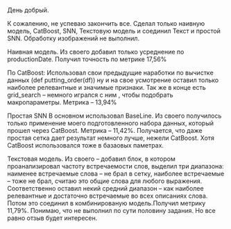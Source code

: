 День добрый.

К сожалению, не успеваю закончить все. 
Сделал только наивную модель, CatBoost, SNN, Текстовую модель и соединил Текст и простой SNN. Обработку изображений не выполнил.

Наивная модель.
Из своего добавил только усреднение по productionDate.
Получил точность по метрике 17,56%

По CatBoost:
Использовал свои предыдущие наработки по вычистке данных (def putting_order(df)) ну и на свое усмотрение оставил только наиболее релевантные и значимые признаки. 
Так же в конце есть grid_search – немного игрался с ним , чтобы подобрать макропараметры.
Метрика – 13,94%

Простая SNN
В основном использовал BaseLine. Из своего получилось только применение моего подготовленного набора данных, который прошел через CatBoost. Метрика – 11,42%. Получается, что даже простая сетка дает результат немного лучше, нежели CatBoost. Хотя CatBoost использовался тоже в базаовых паметрах.

Текстовая модель.
Из своего – добавил блок, в котором проанализировал частоту встречаемости слов, выделил три диапазона: наименее встречаемые слова – не брал в сетку, наиболее встречаемые – тоже не брал, считаю это общие слова для любого выражения. Соответственно оставил некий средний диапазон – как наиболее релевантные и достаточно встречаемые во всех описаниях слова.
Потом это соединил в комбинированую модель.Получил метрику 11,79%.
Понимаю, что не выполнил по сути половину задания. Но все равно отзыв будет интересен.  



